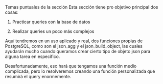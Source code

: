 Temas puntuales de la sección
Esta sección tiene pro objetivo principal dos cosas:



1. Practicar queries con la base de datos

2. Realizar queries un poco más complejos



Aquí tendremos en un uso aplicado y real, dos funciones propias de PostgreSQL, como son el json_agg y el json_build_object, las cuales ayudarán mucho cuando queramos crear cierto tipo de objeto json para alguna tarea en específico.

Desafortunadamente, eso hará que tengamos una función medio complicada, pero lo resolveremos creando una función personalizada que resumirá el query enormemente.